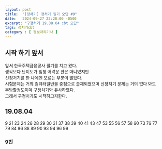 ```yaml
---
layout: post
title:  "[정처기] 정처기 필기 오답 #9"
date:   2024-09-27 22:20:00 -0500
excerpt: "구정처기 19.08.04 cbt 오답"
tags: 정처기cbt
category : [ 정보처리기사 ]
---
```


## 시작 하기 앞서

앞서 한국주택금융공사 필기를 치고 왔다.  
생각보다 난이도가 엄청 어려운 편은 아니였지만  
신정처기를 한 나에겐 모르는 부분이 많았다.  
시험문제는 거의 컴퓨터일반을 중점으로 출제되었으며 신정처기 문제는 거의 없다 봐도 무방할정도이며 구정처기와 유사하였다.  
그래서 구정처기도 시작하고자한다.  

## 19.08.04

9 21 23 24 26 28 29 30 31 37 38 39 40 41 43 47 53 55 56 57 58 60 73 76 77 79 84 86 88 89 90 93 94 96 99 

### 9번


